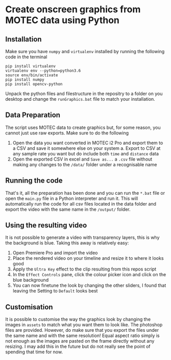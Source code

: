
# Create onscreen graphics from MOTEC data using Python
## Installation
Make sure you have `numpy` and `virtualenv` installed by running the following code in the terminal
```Batch
pip install virtualenv
virtualenv env --python=python3.6
source env/bin/activate
pip install numpy
pip install opencv-python
```
Unpack the python files and filestructure in the repositry to a folder on you desktop and change the `runGraphics.bat` file to match your installation.
## Data Preparation
The script uses MOTEC data to create graphics but, for some reason, you cannot just use raw exports. Make sure to do the following
1. Open the data you want converted in MOTEC i2 Pro and export them to a CSV and save it somewhere else on your system
    a. Export to CSV at any sample rate you want but do include both `time` and `distance` data
2. Open the exported CSV in excel and `Save as...`  a `.csv` file without making any changes to the `/data/` folder under a recognisable name
## Running the code
That's it, all the preparation has been done and you can run the `*.bat` file or open the `main.py` file in a Python interpreter and run it. This will automatically run the code for all csv files located in the data folder and export the video with the same name in the `/output/` folder.
## Using the resulting video
It is not possible to generate a video with transparency layers, this is why the background is blue. Taking this away is relatively easy:
1. Open Premiere Pro and import the video
2. Place the rendered video on your timeline and resize it to where it looks good
3. Apply the `Ultra Key` effect to the clip resulting from this repos script
4. In the `Effect Controls` pane, click the colour picker icon and click on the blue background
5. You can now finetune the look by changing the other sliders, I found that leaving the Setting to `Default` looks best
## Customisation
It is possible to customise the way the graphics look by changing the images in `assets` to match what you want them to look like. The photoshop files are provided. However, do make sure that you export the files under the same name and with the same resolution! Equal aspect ratio simply is not enough as the images are pasted on the frame directly without any resizing. I may add this in the future but do not really see the point of spending that time for now.